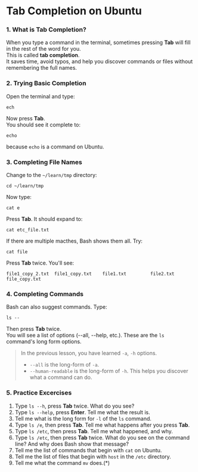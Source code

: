 # Tab Completion on Ubuntu
### 1. What is Tab Completion?
When you type a command in the terminal, sometimes pressing **Tab** will fill in the rest of the word for you.<br>
This is called **tab completion**.<br>
It saves time, avoid typos, and help you discover commands or files without remembering the full names.
### 2. Trying Basic Completion
Open the terminal and type:
```
ech
```
Now press **Tab**.<br>
You should see it complete to:
```
echo
```
because `echo` is a command on Ubuntu.
### 3. Completing File Names
Change to the `~/learn/tmp` directory:
```
cd ~/learn/tmp
```
Now type:
```
cat e
```
Press **Tab**. It should expand to:
```
cat etc_file.txt
```
If there are multiple macthes, Bash shows them all. Try:
```
cat file
```
Press **Tab** twice. You'll see:
```
file1_copy_2.txt  file1_copy.txt    file1.txt         file2.txt         file_copy.txt
```
### 4. Completing Commands
Bash can also suggest commands. Type:
```
ls --
```
Then press **Tab** twice.<br>
You will see a list of options (--all, --help, etc.). These are the `ls` command's long form options.<br>
>In the previous lesson, you have learned `-a`, `-h` options.
>- `--all` is the long-form of `-a`.
>- `--human-readable` is the long-form of `-h`.
This helps you discover what a command can do.
### 5. Practice Excercises
1. Type `ls --h`, press **Tab** twice. What do you see?
2. Type `ls --help`, press **Enter**. Tell me what the result is.
3. Tell me what is the long form for `-l` of the `ls` command.
4. Type `ls /e`, then press **Tab**. Tell me what happens after you press **Tab**.
5. Type `ls /etc`, then press **Tab**. Tell me what happened, and why.
6. Type `ls /etc`, then press **Tab** twice. What do you see on the command line? And why does Bash show that message?
7. Tell me the list of commands that begin with `cat` on Ubuntu.
8. Tell me the list of files that begin with `host` in the `/etc` directory.
9. Tell me what the command `mv` does.(\*)

